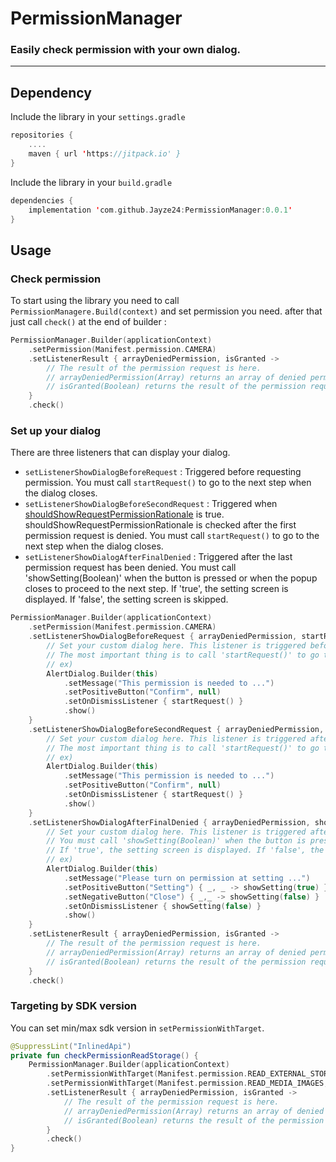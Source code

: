# PermissionManager
### Easily check permission with your own dialog.
---------------------------
## Dependency
Include the library in your `settings.gradle`
```kotlin
repositories {
    ....
    maven { url 'https://jitpack.io' }
}
```
Include the library in your `build.gradle`
```kotlin
dependencies {
    implementation 'com.github.Jayze24:PermissionManager:0.0.1'
}
```
## Usage
### Check permission
To start using the library you need to call `PermissionManagere.Build(context)` and set permission you need. after that just call `check()` at the end of builder :
```kotlin
PermissionManager.Builder(applicationContext)
    .setPermission(Manifest.permission.CAMERA)
    .setListenerResult { arrayDeniedPermission, isGranted -> 
        // The result of the permission request is here.
        // arrayDeniedPermission(Array) returns an array of denied permissions.
        // isGranted(Boolean) returns the result of the permission request.
    }
    .check()
```
### Set up your dialog
There are three listeners that can display your dialog.
* `setListenerShowDialogBeforeRequest` : Triggered before requesting permission. You must call `startRequest()` to go to the next step when the dialog closes.
* `setListenerShowDialogBeforeSecondRequest` : Triggered when [shouldShowRequestPermissionRationale](https://developer.android.com/reference/androidx/core/app/ActivityCompat#shouldShowRequestPermissionRationale(android.app.Activity,java.lang.String), "android developers") is true. shouldShowRequestPermissionRationale is checked after the first permission request is denied. You must call `startRequest()` to go to the next step when the dialog closes.
* `setListenerShowDialogAfterFinalDenied` : Triggered after the last permission request has been denied. You must call 'showSetting(Boolean)' when the button is pressed or when the popup closes to proceed to the next step. If 'true', the setting screen is displayed. If 'false', the setting screen is skipped.
```kotlin
PermissionManager.Builder(applicationContext)
    .setPermission(Manifest.permission.CAMERA)
    .setListenerShowDialogBeforeRequest { arrayDeniedPermission, startRequest ->
        // Set your custom dialog here. This listener is triggered before permission is requested.
        // The most important thing is to call 'startRequest()' to go to the next step when the dialog closes. 
        // ex)
        AlertDialog.Builder(this)
            .setMessage("This permission is needed to ...")
            .setPositiveButton("Confirm", null)
            .setOnDismissListener { startRequest() }
            .show()
    }
    .setListenerShowDialogBeforeSecondRequest { arrayDeniedPermission, startRequest ->
        // Set your custom dialog here. This listener is triggered after the first permission request is denied.
        // The most important thing is to call 'startRequest()' to go to the next step when the dialog closes.
        // ex)
        AlertDialog.Builder(this)
            .setMessage("This permission is needed to ...")
            .setPositiveButton("Confirm", null)
            .setOnDismissListener { startRequest() }
            .show()
    }
    .setListenerShowDialogAfterFinalDenied { arrayDeniedPermission, showSetting ->
        // Set your custom dialog here. This listener is triggered after the final permission request is denied.
        // You must call 'showSetting(Boolean)' when the button is pressed or when the popup closes to proceed to the next step.
        // If 'true', the setting screen is displayed. If 'false', the setting screen is skipped.
        // ex)
        AlertDialog.Builder(this)
            .setMessage("Please turn on permission at setting ...")
            .setPositiveButton("Setting") { _, _ -> showSetting(true) }
            .setNegativeButton("Close") { _,_ -> showSetting(false) }
            .setOnDismissListener { showSetting(false) }
            .show()
    }
    .setListenerResult { arrayDeniedPermission, isGranted -> 
        // The result of the permission request is here.
        // arrayDeniedPermission(Array) returns an array of denied permissions.
        // isGranted(Boolean) returns the result of the permission request.
    }
    .check()
```
### Targeting by SDK version
You can set min/max sdk version in `setPermissionWithTarget`.
```kotlin
@SuppressLint("InlinedApi")
private fun checkPermissionReadStorage() {
    PermissionManager.Builder(applicationContext)
        .setPermissionWithTarget(Manifest.permission.READ_EXTERNAL_STORAGE, maxSdk = Build.VERSION_CODES.S_V2)
        .setPermissionWithTarget(Manifest.permission.READ_MEDIA_IMAGES, minSdk = Build.VERSION_CODES.TIRAMISU)
        .setListenerResult { arrayDeniedPermission, isGranted ->
            // The result of the permission request is here.
            // arrayDeniedPermission(Array) returns an array of denied permissions.
            // isGranted(Boolean) returns the result of the permission request.
        }
        .check()
}
```